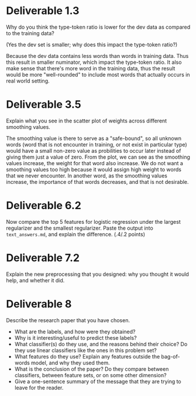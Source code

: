 # Deliverable 1.3

Why do you think the type-token ratio is lower for the dev data as compared to the training data?

(Yes the dev set is smaller; why does this impact the type-token ratio?)

Because the dev data contains less words than words in training data.  Thus this result in smaller numinator, which impact the type-token ratio.  It also make sense that there's more word in the training data, thus the result would be more "well-rounded" to include most words that actually occurs in real world setting.


# Deliverable 3.5

Explain what you see in the scatter plot of weights across different smoothing values.

The smoothing value is there to serve as a "safe-bound", so all unknown words (word that is not encounter in training, or not exist in particular type) would have a small non-zero value as probilities to occur later instead of giving them just a value of zero.  From the plot, we can see as the smoothing values increase, the weight for that word also increase.  We do not want a smoothing values too high because it would assign high weight to words that we never encounter.  In another word, as the smoothing values increase, the importance of that words decreases, and that is not desirable.  

# Deliverable 6.2

Now compare the top 5 features for logistic regression under the largest regularizer and the smallest regularizer.
Paste the output into ```text_answers.md```, and explain the difference. (.4/.2 points)


# Deliverable 7.2

Explain the new preprocessing that you designed: why you thought it would help, and whether it did.

# Deliverable 8

Describe the research paper that you have chosen.

- What are the labels, and how were they obtained?
- Why is it interesting/useful to predict these labels?  
- What classifier(s) do they use, and the reasons behind their choice? Do they use linear classifiers like the ones in this problem set?
- What features do they use? Explain any features outside the bag-of-words model, and why they used them.
- What is the conclusion of the paper? Do they compare between classifiers, between feature sets, or on some other dimension? 
- Give a one-sentence summary of the message that they are trying to leave for the reader.
